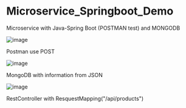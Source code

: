 # Microservice_Springboot_Demo

Microservice with Java-Spring Boot (POSTMAN test) and MONGODB


![image](https://github.com/Wenzeltelger/Microservice_Springboot_Demo/assets/100151419/ad621416-637d-42ec-a389-4e5df9f5068a)

Postman use POST


![image](https://github.com/Wenzeltelger/Microservice_Springboot_Demo/assets/100151419/68937a6d-f0ef-4870-a29c-5be5cea74862)

MongoDB with information from JSON


![image](https://github.com/Wenzeltelger/Microservice_Springboot_Demo/assets/100151419/a0ea4029-e61a-4bf4-add4-5e96db6deff5)

RestController with ResquestMapping("/api/products")
